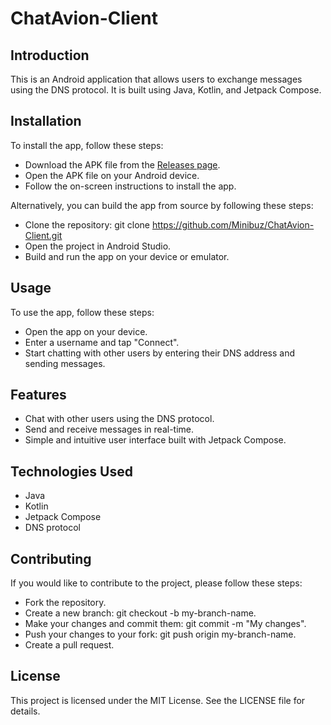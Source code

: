 # ChatAvion-Client

## Introduction
This is an Android application that allows users to exchange messages using the DNS protocol. It is built using Java, Kotlin, and Jetpack Compose.

## Installation
To install the app, follow these steps:

- Download the APK file from the [Releases page](https://github.com/Minibuz/ChatAvion-Client/releases).
- Open the APK file on your Android device.
- Follow the on-screen instructions to install the app.

Alternatively, you can build the app from source by following these steps:

- Clone the repository: git clone https://github.com/Minibuz/ChatAvion-Client.git
- Open the project in Android Studio.
- Build and run the app on your device or emulator.

## Usage
To use the app, follow these steps:

- Open the app on your device.
- Enter a username and tap "Connect".
- Start chatting with other users by entering their DNS address and sending messages.

## Features

- Chat with other users using the DNS protocol.
- Send and receive messages in real-time.
- Simple and intuitive user interface built with Jetpack Compose.

## Technologies Used

- Java
- Kotlin
- Jetpack Compose
- DNS protocol

## Contributing

If you would like to contribute to the project, please follow these steps:

- Fork the repository.
- Create a new branch: git checkout -b my-branch-name.
- Make your changes and commit them: git commit -m "My changes".
- Push your changes to your fork: git push origin my-branch-name.
- Create a pull request.

## License

This project is licensed under the MIT License. See the LICENSE file for details.
